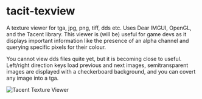 # tacit-texview
A texture viewer for tga, jpg, png, tiff, dds etc. Uses Dear IMGUI, OpenGL, and the Tacent library. This viewer is (will be) useful for game devs as it displays important information like the presence of an alpha channel and querying specific pixels for their colour.

You cannot view dds files quite yet, but it is becoming close to useful. Left/right direction keys load previous and next images, semitransparent images are displayed with a checkerboard background, and you can covert any image into a tga. 

![Tacent Texture Viewer](https://raw.githubusercontent.com/bluescan/tacit-texview/master/Screenshots/TextureViewerScreenshot.png)

